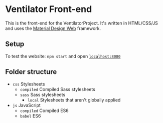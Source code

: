 # Ventilator Front-end
This is the front-end for the VentilatorProject. It's written in HTML/CSS/JS and uses the [Material Design Web](https://material.io/develop/web) framework.

## Setup
To test the website: `npm start` and open [`localhost:8080`](http://localhost:8080)

## Folder structure
- `css` Stylesheets
    - `compiled` Compiled Sass stylesheets
    - `sass` Sass stylesheets
        - `local` Stylesheets that aren't globally applied
- `js` JavaScript
    - `compiled` Compiled ES6
    - `babel` ES6